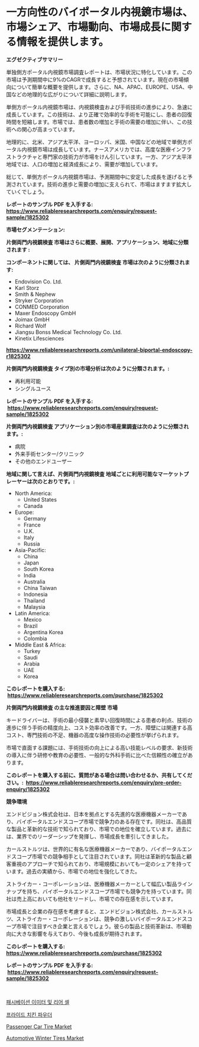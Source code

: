 <p><h1>一方向性のバイポータル内視鏡市場は、市場シェア、市場動向、市場成長に関する情報を提供します。</h1></p><p><strong>エグゼクティブサマリー</strong></p>
<p><p>単独側方ポータル内視鏡市場調査レポートは、市場状況に特化しています。この市場は予測期間中に9%のCAGRで成長すると予想されています。現在の市場傾向について簡単な概要を提供します。さらに、NA、APAC、EUROPE、USA、中国などの地理的な広がりについて詳細に説明します。</p><p>単側方ポータル内視鏡市場は、内視鏡検査および手術技術の進歩により、急速に成長しています。この技術は、より正確で効率的な手術を可能にし、患者の回復時間を短縮します。市場では、患者数の増加と手術の需要の増加に伴い、この技術への関心が高まっています。</p><p>地理的に、北米、アジア太平洋、ヨーロッパ、米国、中国などの地域で単側方ポータル内視鏡市場は成長しています。ナースアメリカでは、高度な医療インフラストラクチャと専門家の技術力が市場をけん引しています。一方、アジア太平洋地域では、人口の増加と経済成長により、需要が増加しています。</p><p>総じて、単側方ポータル内視鏡市場は、予測期間中に安定した成長を遂げると予測されています。技術の進歩と需要の増加に支えられて、市場はますます拡大していくでしょう。</p></p>
<p><strong>レポートのサンプル PDF を入手する: <a href="https://www.reliableresearchreports.com/enquiry/request-sample/1825302">https://www.reliableresearchreports.com/enquiry/request-sample/1825302</a></strong></p>
<p><strong>市場セグメンテーション:</strong></p>
<p><strong> 片側両門内視鏡検査 市場はさらに概要、展開、アプリケーション、地域に分類されます :</strong></p>
<p><strong>コンポーネントに関しては、 片側両門内視鏡検査 市場は次のように分類されます: &nbsp;</strong></p>
<p><ul><li>Endovision Co. Ltd.</li><li>Karl Storz</li><li>Smith & Nephew</li><li>Stryker Corporation</li><li>CONMED Corporation</li><li>Maxer Endoscopy GmbH</li><li>Joimax GmbH</li><li>Richard Wolf</li><li>Jiangsu Bonss Medical Technology Co. Ltd.</li><li>Kinetix Lifesciences</li></ul></p>
<p><strong><a href="https://www.reliableresearchreports.com/unilateral-biportal-endoscopy-r1825302">https://www.reliableresearchreports.com/unilateral-biportal-endoscopy-r1825302</a></strong></p>
<p><strong> 片側両門内視鏡検査 タイプ別の市場分析は次のように分類されます。:</strong></p>
<p><ul><li>再利用可能</li><li>シングルユース</li></ul></p>
<p><strong>レポートのサンプル PDF を入手する: &nbsp;<a href="https://www.reliableresearchreports.com/enquiry/request-sample/1825302">https://www.reliableresearchreports.com/enquiry/request-sample/1825302</a></strong></p>
<p><strong> 片側両門内視鏡検査 アプリケーション別の市場産業調査は次のように分類されます。:</strong></p>
<p><ul><li>病院</li><li>外来手術センター/クリニック</li><li>その他のエンドユーザー</li></ul></p>
<p><strong>地域に関して言えば、片側両門内視鏡検査 地域ごとに利用可能なマーケットプレーヤーは次のとおりです。:</strong></p>
<p><ul>
    <li>
        North America:
        <ul>
            <li>United States</li>
            <li>Canada</li>
        </ul>
    </li>
    <li>
        Europe:
        <ul>
            <li>Germany</li>
            <li>France</li>
            <li>U.K.</li>
            <li>Italy</li>
            <li>Russia</li>
        </ul>
    </li>
    <li>
        Asia-Pacific:
        <ul>
            <li>China</li>
            <li>Japan</li>
            <li>South Korea</li>
            <li>India</li>
            <li>Australia</li>
            <li>China Taiwan</li>
            <li>Indonesia</li>
            <li>Thailand</li>
            <li>Malaysia</li>
        </ul>
    </li>
    <li>
        Latin America:
        <ul>
            <li>Mexico</li>
            <li>Brazil</li>
            <li>Argentina Korea</li>
            <li>Colombia</li>
        </ul>
    </li>
    <li>
        Middle East & Africa:
        <ul>
            <li>Turkey</li>
            <li>Saudi</li>
            <li>Arabia</li>
            <li>UAE</li>
            <li>Korea</li>
        </ul>
    </li>
    </ul></p>
<p><strong>このレポートを購入する: &nbsp;<a href="https://www.reliableresearchreports.com/purchase/1825302">https://www.reliableresearchreports.com/purchase/1825302</a></strong></p>
<p><strong>片側両門内視鏡検査 の主な推進要因と障壁 市場</strong></p>
<p><p>キードライバーは、手術の最小侵襲と素早い回復時間による患者の利点、技術の進歩に伴う手術の精度向上、コスト効率の改善です。一方、障壁には関連する高コスト、専門技術の不足、機器の高度な操作技術の必要性が挙げられます。</p><p>市場で直面する課題には、手術技術の向上による高い技能レベルの要求、新技術の導入に伴う研修や教育の必要性、一般的な外科手術に比べた信頼性の確立があります。</p></p>
<p><strong>このレポートを購入する前に、質問がある場合は問い合わせるか、共有してください。:&nbsp; <a href="https://www.reliableresearchreports.com/enquiry/pre-order-enquiry/1825302">https://www.reliableresearchreports.com/enquiry/pre-order-enquiry/1825302</a></strong></p>
<p><strong>競争環境</strong></p>
<p><p>エンドビジョン株式会社は、日本を拠点とする先進的な医療機器メーカーであり、バイポータルエンドスコープ市場で競争力のある存在です。同社は、高品質な製品と革新的な技術で知られており、市場での地位を確立しています。過去には、業界でのリーダーシップを発揮し、市場成長を牽引してきました。</p><p>カールストルツは、世界的に有名な医療機器メーカーであり、バイポータルエンドスコープ市場での競争相手として注目されています。同社は革新的な製品と顧客重視のアプローチで知られており、市場規模においても一定のシェアを持っています。過去の実績から、市場での地位を強化してきた。</p><p>ストライカー・コーポレーションは、医療機器メーカーとして幅広い製品ラインナップを持ち、バイポータルエンドスコープ市場でも競争力を持っています。同社は売上高においても他社をリードし、市場での存在感を示しています。</p><p>市場成長と企業の存在感を考慮すると、エンドビジョン株式会社、カールストルツ、ストライカー・コーポレーションは、競争の激しいバイポータルエンドスコープ市場で注目すべき企業と言えるでしょう。彼らの製品と技術革新は、市場動向に大きな影響を与えており、今後も成長が期待されます。</p></p>
<p><strong>このレポートを購入する: &nbsp; <a href="https://www.reliableresearchreports.com/purchase/1825302">https://www.reliableresearchreports.com/purchase/1825302</a></strong></p>
<p><strong>レポートのサンプル PDF を入手する: &nbsp;<a href="https://www.reliableresearchreports.com/enquiry/request-sample/1825302">https://www.reliableresearchreports.com/enquiry/request-sample/1825302</a></strong><strong></strong></p>
<p>&nbsp;</p>
<p><p><a href="https://medium.com/@harrymoreno266/%EB%94%94%EC%BD%94%EB%94%A9-%ED%8C%A8%EC%8B%9C%EB%B2%A0%EC%9D%B4%ED%8B%B0%EB%93%9C-%EC%97%90%EB%AF%B8%ED%84%B0-%EB%B0%8F-%EB%A6%AC%EC%96%B4-%EC%85%80-%EC%8B%9C%EC%9E%A5-%EB%A9%94%ED%8A%B8%EB%A6%AD%EC%8A%A4-%EC%8B%9C%EC%9E%A5-%EC%A0%90%EC%9C%A0%EC%9C%A8-%ED%8A%B8%EB%A0%8C%EB%93%9C-%EB%B0%8F-%EC%84%B1%EC%9E%A5-%ED%8C%A8%ED%84%B4-0830e756cd50">패시베이션 이미터 및 리어 셀</a></p><p><a href="https://medium.com/@darrellacocha676/%ED%9B%84%EB%9D%BC%EC%9D%B4%EB%93%9C-%EC%B9%98%ED%82%A8-%EA%B0%80%EB%A3%A8-%EC%8B%9C%EC%9E%A5-%EB%B6%84%EC%84%9D-cagr-%EC%8B%9C%EC%9E%A5-%EC%84%B8%EB%B6%84%ED%99%94-%EB%B0%8F-%EA%B8%80%EB%A1%9C%EB%B2%8C-%EC%82%B0%EC%97%85-%EA%B0%9C%EC%9A%94-7bcc0e085473">프라이드 치킨 파우더</a></p><p><a href="https://www.linkedin.com/pulse/passenger-car-tire-market-size-trends-growth-outlook-forecasted-a7sve?trackingId=hxu%2BQ3r795D6EcKSyPbyLQ%3D%3D">Passenger Car Tire Market</a></p><p><a href="https://www.linkedin.com/pulse/automotive-winter-tires-market-furnish-information-size-share-onsme?trackingId=HK%2FuoatdABSEGBgCD8j%2FLg%3D%3D">Automotive Winter Tires Market</a></p></p>